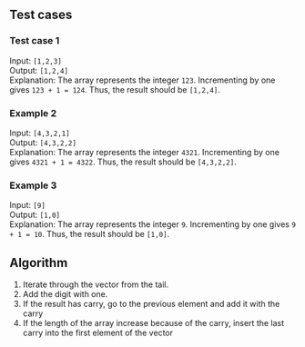 ## Test cases

### Test case 1

Input: `[1,2,3]` <br />
Output: `[1,2,4]` <br />
Explanation: The array represents the integer `123`.
Incrementing by one gives `123 + 1 = 124`.
Thus, the result should be `[1,2,4]`.

### Example 2

Input: `[4,3,2,1]` <br />
Output: `[4,3,2,2]` <br />
Explanation: The array represents the integer `4321`.
Incrementing by one gives `4321 + 1 = 4322`.
Thus, the result should be `[4,3,2,2]`.

### Example 3

Input: `[9]` <br />
Output: `[1,0]` <br />
Explanation: The array represents the integer `9`.
Incrementing by one gives `9 + 1 = 10`.
Thus, the result should be `[1,0]`.

## Algorithm

1. Iterate through the vector from the tail.
2. Add the digit with one.
3. If the result has carry, go to the previous element and add it with the carry
4. If the length of the array increase because of the carry, insert the last carry into the first element of the vector